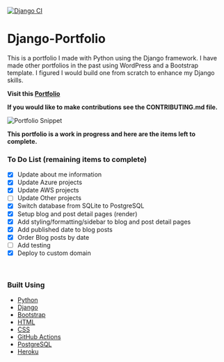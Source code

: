 [![Django CI](https://github.com/Juwana-Zerman/Django-Portfolio/actions/workflows/django.yml/badge.svg)](https://github.com/Juwana-Zerman/Django-Portfolio/actions/workflows/django.yml)

# Django-Portfolio

This is a portfolio I made with Python using the Django framework. I have made other portfolios in the past using WordPress and a Bootstrap template. I figured I would build one from scratch to enhance my Django skills. <br />

**Visit this [Portfolio](https://www.juwanazerman.com/)**

**If you would like to make contributions see the CONTRIBUTING.md file.**

![Portfolio Snippet](https://i.imgur.com/T48CWPF.png)
<br />

**This portfolio is a work in progress and here are the items left to complete.**
<br />
### To Do List (remaining items to complete)

- [X] Update about me information
- [X] Update Azure projects
- [X] Update AWS projects
- [ ] Update Other projects
- [X] Switch database from SQLite to PostgreSQL
- [X] Setup blog and post detail pages (render)
- [X] Add styling/formatting/sidebar to blog and post detail pages
- [X] Add published date to blog posts
- [X] Order Blog posts by date
- [ ] Add testing
- [X] Deploy to custom domain

<br />

### Built Using

- [Python](https://www.python.org)
- [Django](https://www.djangoproject.com/)
- [Bootstrap](https://getbootstrap.com)
- [HTML](https://www.w3.org/html/)
- [CSS](https://www.w3schools.com/css/)
- [GitHub Actions](https://docs.github.com/en/actions)
- [PostgreSQL](https://www.postgresql.org/)
- [Heroku](https://www.heroku.com/)
